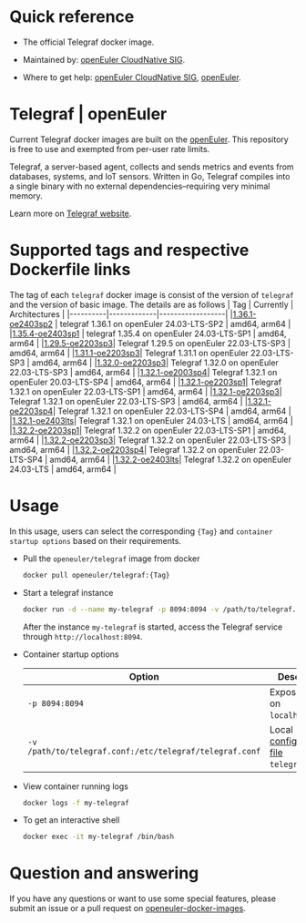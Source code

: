 # Quick reference

- The official Telegraf docker image.

- Maintained by: [openEuler CloudNative SIG](https://gitee.com/openeuler/cloudnative).

- Where to get help: [openEuler CloudNative SIG](https://gitee.com/openeuler/cloudnative), [openEuler](https://gitee.com/openeuler/community).

# Telegraf | openEuler
Current Telegraf docker images are built on the [openEuler](https://repo.openeuler.org/). This repository is free to use and exempted from per-user rate limits.

Telegraf, a server-based agent, collects and sends metrics and events from databases, systems, and IoT sensors. Written in Go, Telegraf compiles into a single binary with no external dependencies–requiring very minimal memory.

Learn more on [Telegraf website](https://docs.influxdata.com/telegraf/v1/).

# Supported tags and respective Dockerfile links
The tag of each `telegraf` docker image is consist of the version of `telegraf` and the version of basic image. The details are as follows
|    Tag   |  Currently  |   Architectures  |
|----------|-------------|------------------|
|[1.36.1-oe2403sp2](https://gitee.com/openeuler/openeuler-docker-images/blob/master/Cloud/telegraf/1.36.1/24.03-lts-sp2/Dockerfile) | telegraf 1.36.1 on openEuler 24.03-LTS-SP2 | amd64, arm64 |
|[1.35.4-oe2403sp1](https://gitee.com/openeuler/openeuler-docker-images/blob/master/Cloud/telegraf/1.35.4/24.03-lts-sp1/Dockerfile) | telegraf 1.35.4 on openEuler 24.03-LTS-SP1 | amd64, arm64 |
|[1.29.5-oe2203sp3](https://gitee.com/openeuler/openeuler-docker-images/blob/master/Cloud/telegraf/1.29.5/22.03-lts-sp3/Dockerfile)| Telegraf 1.29.5 on openEuler 22.03-LTS-SP3 | amd64, arm64 |
|[1.31.1-oe2203sp3](https://gitee.com/openeuler/openeuler-docker-images/blob/master/Cloud/telegraf/1.31.1/22.03-lts-sp3/Dockerfile)| Telegraf 1.31.1 on openEuler 22.03-LTS-SP3 | amd64, arm64 |
|[1.32.0-oe2203sp3](https://gitee.com/openeuler/openeuler-docker-images/blob/master/Cloud/telegraf/1.32.0/22.03-lts-sp3/Dockerfile)| Telegraf 1.32.0 on openEuler 22.03-LTS-SP3 | amd64, arm64 |
|[1.32.1-oe2003sp4](https://gitee.com/openeuler/openeuler-docker-images/blob/master/Cloud/telegraf/1.32.1/20.03-lts-sp4/Dockerfile)| Telegraf 1.32.1 on openEuler 20.03-LTS-SP4 | amd64, arm64 |
|[1.32.1-oe2203sp1](https://gitee.com/openeuler/openeuler-docker-images/blob/master/Cloud/telegraf/1.32.1/22.03-lts-sp1/Dockerfile)| Telegraf 1.32.1 on openEuler 22.03-LTS-SP1 | amd64, arm64 |
|[1.32.1-oe2203sp3](https://gitee.com/openeuler/openeuler-docker-images/blob/master/Cloud/telegraf/1.32.1/22.03-lts-sp3/Dockerfile)| Telegraf 1.32.1 on openEuler 22.03-LTS-SP3 | amd64, arm64 |
|[1.32.1-oe2203sp4](https://gitee.com/openeuler/openeuler-docker-images/blob/master/Cloud/telegraf/1.32.1/22.03-lts-sp4/Dockerfile)| Telegraf 1.32.1 on openEuler 22.03-LTS-SP4 | amd64, arm64 |
|[1.32.1-oe2403lts](https://gitee.com/openeuler/openeuler-docker-images/blob/master/Cloud/telegraf/1.32.1/24.03-lts/Dockerfile)| Telegraf 1.32.1 on openEuler 24.03-LTS | amd64, arm64 |
|[1.32.2-oe2203sp1](https://gitee.com/openeuler/openeuler-docker-images/blob/master/Cloud/telegraf/1.32.2/22.03-lts-sp1/Dockerfile)| Telegraf 1.32.2 on openEuler 22.03-LTS-SP1 | amd64, arm64 |
|[1.32.2-oe2203sp3](https://gitee.com/openeuler/openeuler-docker-images/blob/master/Cloud/telegraf/1.32.2/22.03-lts-sp3/Dockerfile)| Telegraf 1.32.2 on openEuler 22.03-LTS-SP3 | amd64, arm64 |
|[1.32.2-oe2203sp4](https://gitee.com/openeuler/openeuler-docker-images/blob/master/Cloud/telegraf/1.32.2/22.03-lts-sp4/Dockerfile)| Telegraf 1.32.2 on openEuler 22.03-LTS-SP4 | amd64, arm64 |
|[1.32.2-oe2403lts](https://gitee.com/openeuler/openeuler-docker-images/blob/master/Cloud/telegraf/1.32.2/24.03-lts/Dockerfile)| Telegraf 1.32.2 on openEuler 24.03-LTS | amd64, arm64 |


# Usage
In this usage, users can select the corresponding `{Tag}` and `container startup options` based on their requirements.

- Pull the `openeuler/telegraf` image from docker

	```bash
	docker pull openeuler/telegraf:{Tag}
	```

- Start a telegraf instance

	```bash
	docker run -d --name my-telegraf -p 8094:8094 -v /path/to/telegraf.conf:/etc/telegraf/telegraf.conf openeuler/telegraf:{Tag}
	```
	After the instance `my-telegraf` is started, access the Telegraf service through `http://localhost:8094`.

- Container startup options

	| Option | Description |
	|--|--|
	| `-p 8094:8094` | Expose telegraf on `localhost:8094`. |
	| `-v /path/to/telegraf.conf:/etc/telegraf/telegraf.conf` | Local [configuration file](https://docs.influxdata.com/telegraf/v1/)⁠ `telegraf.conf`. |

- View container running logs

	```bash
	docker logs -f my-telegraf
	```

- To get an interactive shell

	```bash
	docker exec -it my-telegraf /bin/bash
	```
	
# Question and answering
If you have any questions or want to use some special features, please submit an issue or a pull request on [openeuler-docker-images](https://gitee.com/openeuler/openeuler-docker-images).